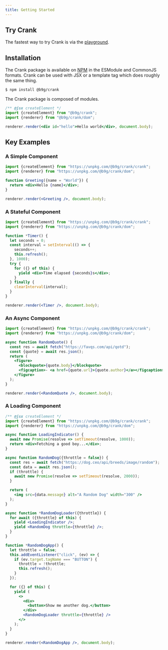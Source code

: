 ```yaml
---
title: Getting Started
---
```


## Try Crank
The fastest way to try Crank is via the [playground](/playground).

## Installation
The Crank package is available on [NPM](https://npmjs.org/@b9g/crank) in the
ESModule and CommonJS formats. Crank can be used with JSX or a template tag which does roughly the same thing.

```shell
$ npm install @b9g/crank
```

The Crank package is composed of modules.

```jsx
/** @jsx createElement */
import {createElement} from "@b9g/crank";
import {renderer} from "@b9g/crank/dom";

renderer.render(<div id="hello">Hello world</div>, document.body);
```

## Key Examples
### A Simple Component
```jsx live
import {createElement} from "https://unpkg.com/@b9g/crank/crank";
import {renderer} from "https://unpkg.com/@b9g/crank/dom";

function Greeting({name = "World"}) {
  return <div>Hello {name}</div>;
}

renderer.render(<Greeting />, document.body);
```

### A Stateful Component
```jsx live
import {createElement} from "https://unpkg.com/@b9g/crank/crank";
import {renderer} from "https://unpkg.com/@b9g/crank/dom";

function *Timer() {
  let seconds = 0;
  const interval = setInterval(() => {
    seconds++;
    this.refresh();
  }, 1000);
  try {
    for ({} of this) {
      yield <div>Time elapsed {seconds}s</div>;
    }
  } finally {
    clearInterval(interval);
  }
}

renderer.render(<Timer />, document.body);
```

### An Async Component
```jsx live
import {createElement} from "https://unpkg.com/@b9g/crank/crank";
import {renderer} from "https://unpkg.com/@b9g/crank/dom";

async function RandomQuote() {
  const res = await fetch("https://favqs.com/api/qotd");
  const {quote} = await res.json();
  return (
    <figure>
      <blockquote>{quote.body}</blockquote>
      <figcaption>- <a href={quote.url}>{quote.author}</a></figcaption>
    </figure>
  );
}

renderer.render(<RandomQuote />, document.body);
```

### A Loading Component
```jsx live
/** @jsx createElement */
import {createElement} from "https://unpkg.com/@b9g/crank/crank";
import {renderer} from "https://unpkg.com/@b9g/crank/dom";

async function LoadingIndicator() {
  await new Promise(resolve => setTimeout(resolve, 1000));
  return <div>Fetching a good boy...</div>;
}

async function RandomDog({throttle = false}) {
  const res = await fetch("https://dog.ceo/api/breeds/image/random");
  const data = await res.json();
  if (throttle) {
    await new Promise(resolve => setTimeout(resolve, 2000));
  }

  return (
    <img src={data.message} alt="A Random Dog" width="300" />
  );
}

async function *RandomDogLoader({throttle}) {
  for await ({throttle} of this) {
    yield <LoadingIndicator />;
    yield <RandomDog throttle={throttle} />;
  }
}

function *RandomDogApp() {
  let throttle = false;
  this.addEventListener("click", (ev) => {
    if (ev.target.tagName === "BUTTON") {
      throttle = !throttle;
      this.refresh();
    }
  });

  for ({} of this) {
    yield (
      <>
        <div>
          <button>Show me another dog.</button>
        </div>
        <RandomDogLoader throttle={throttle} />
      </>
    );
  }
}

renderer.render(<RandomDogApp />, document.body);
```

